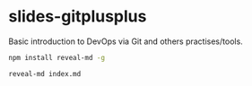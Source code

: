 # slides-gitplusplus

Basic introduction to DevOps via Git and others practises/tools.

```bash
npm install reveal-md -g

reveal-md index.md
```
